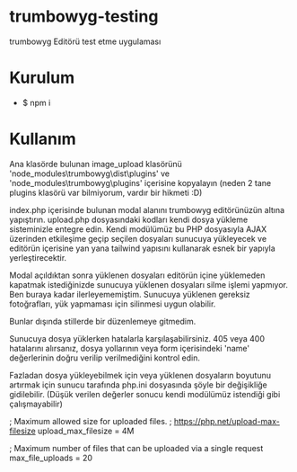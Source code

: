 # trumbowyg-testing

trumbowyg Editörü test etme uygulaması

# Kurulum

<ul>
    <li>$ npm i</li>
</ul>

# Kullanım

Ana klasörde bulunan image_upload klasörünü 
'node_modules\trumbowyg\dist\plugins' ve 'node_modules\trumbowyg\plugins' içerisine
kopyalayın (neden 2 tane plugins klasörü var bilmiyorum, vardır bir hikmeti :D)

index.php içerisinde bulunan modal alanını trumbowyg editörünüzün altına yapıştırın.
upload.php dosyasındaki kodları kendi dosya yükleme sisteminizle entegre edin.
Kendi modülümüz bu PHP dosyasıyla AJAX üzerinden etkileşime geçip seçilen
dosyaları sunucuya yükleyecek ve editörün içerisine yan yana tailwind yapısını
kullanarak esnek bir yapıyla yerleştirecektir.

Modal açıldıktan sonra yüklenen dosyaları editörün içine yüklemeden kapatmak istediğinizde
sunucuya yüklenen dosyaları silme işlemi yapmıyor. Ben buraya kadar ilerleyememiştim. Sunucuya yüklenen
gereksiz fotoğrafları, yük yapmaması için silinmesi uygun olabilir.

Bunlar dışında stillerde bir düzenlemeye gitmedim.

Sunucuya dosya yüklerken hatalarla karşılaşabilirsiniz. 405 veya 400 hatalarını alırsanız,
dosya yollarının veya form içerisindeki 'name' değerlerinin doğru verilip verilmediğini kontrol edin.

Fazladan dosya yükleyebilmek için veya yüklenen dosyaların boyutunu artırmak için sunucu tarafında php.ini
dosyasında şöyle bir değişikliğe gidilebilir. (Düşük verilen değerler sonucu kendi modülümüz istendiği gibi çalışmayabilir)

; Maximum allowed size for uploaded files.
; https://php.net/upload-max-filesize
upload_max_filesize = 4M

; Maximum number of files that can be uploaded via a single request
max_file_uploads = 20

